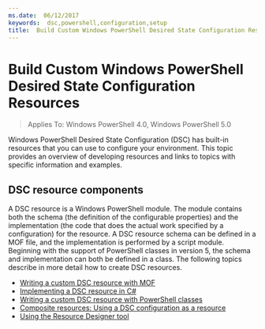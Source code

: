 ```yaml
---
ms.date:  06/12/2017
keywords:  dsc,powershell,configuration,setup
title:  Build Custom Windows PowerShell Desired State Configuration Resources
---
```


# Build Custom Windows PowerShell Desired State Configuration Resources

> Applies To: Windows PowerShell 4.0, Windows PowerShell 5.0

Windows PowerShell Desired State Configuration (DSC) has built-in resources that you can use to configure your environment. This topic provides an overview of developing resources and links to topics with specific information and examples.

## DSC resource components

A DSC resource is a Windows PowerShell module. The module contains both the schema (the definition of the configurable properties) and the implementation (the code that does the actual work specified by a configuration) for the resource. A DSC resource schema can be defined in a MOF file, and the implementation is performed by a script module. Beginning with the support of PowerShell classes in version 5, the schema and implementation can both be defined in a class. The following topics describe in more detail how to create DSC resources.

* [Writing a custom DSC resource with MOF](authoringResourceMOF.md)
* [Implementing a DSC resource in C#](authoringResourceMofCS.md)
* [Writing a custom DSC resource with PowerShell classes](authoringResourceClass.md)
* [Composite resources: Using a DSC configuration as a resource](authoringResourceComposite.md)
* [Using the Resource Designer tool](authoringResourceMofDesigner.md)
